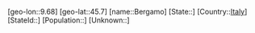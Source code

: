 ﻿---
location: [45.7,9.68]
type: City
tags:
- geo/City


SpocWebEntityId: 29114
isDeleted: false
confidential: public

---
[geo-lon::9.68]
[geo-lat::45.7]
[name::Bergamo]
[State::]
[Country::[Italy](geo/Continent/Europe/Italy.md)]
[StateId::]
[Population::]
[Unknown::]

